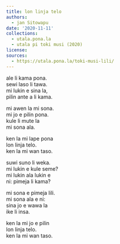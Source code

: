 ```yaml
---
title: lon linja telo
authors:
  - jan Sitowapu
date: '2020-11-11'
collections:
  - utala.pona.la
  - utala pi toki musi (2020)
license:
sources:
  - https://utala.pona.la/toki-musi-lili/
---
```


ale li kama pona.  
sewi laso li tawa.  
mi lukin e sina la,  
pilin ante a li kama.

mi awen la mi sona.  
mi jo e pilin pona.  
kule li mute la  
mi sona ala.

ken la mi lape pona  
lon linja telo.  
ken la mi wan taso.

suwi suno li weka.  
mi lukin e kule seme?  
mi lukin ala lukin e  
ni: pimeja li kama?

mi sona e pimeja lili.  
mi sona ala e ni:  
sina jo e wawa la  
ike li insa.

ken la mi jo e pilin  
lon linja telo.  
ken la mi wan taso.
